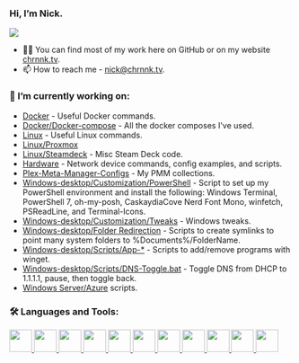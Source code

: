 ### Hi, I’m Nick.
![](https://komarev.com/ghpvc/?username=chrxnn)
- 🧔‍♂️ You can find most of my work here on GitHub or on my website [chrnnk.tv](https://www.chrnnk.tv/).
- 📫 How to reach me - [nick@chrnnk.tv](mailto:nick@chrnnk.tv).

### 🔭 I’m currently working on:
- [Docker](https://github.com/chrxnn/docker) - Useful Docker commands.
- [Docker/Docker-compose](https://github.com/chrxnn/docker/tree/main/docker-compose) - All the docker composes I've used.
- [Linux](https://github.com/chrxnn/linux) - Useful Linux commands.
- [Linux/Proxmox](https://github.com/chrxnn/linux/tree/main/proxmox)
- [Linux/Steamdeck](https://github.com/chrxnn/linux/tree/main/steamdeck) - Misc Steam Deck code.
- [Hardware](https://github.com/chrxnn/hardware) - Network device commands, config examples, and scripts.
- [Plex-Meta-Manager-Configs](https://github.com/housefisharr/PMM-Configs) - My PMM collections.
- [Windows-desktop/Customization/PowerShell](https://github.com/chrxnn/windows-desktop/tree/main/Customization/PowerShell) - Script to set up my PowerShell environment and install the following: Windows Terminal, PowerShell 7, oh-my-posh, CaskaydiaCove Nerd Font Mono, winfetch, PSReadLine, and Terminal-Icons.
- [Windows-desktop/Customization/Tweaks](https://github.com/chrxnn/windows-desktop/tree/main/Customization/Tweaks) - Windows tweaks.
- [Windows-desktop/Folder Redirection](https://github.com/chrxnn/windows-desktop/tree/main/Folder%20Redirection) - Scripts to create symlinks to point many system folders to %Documents%/FolderName.
- [Windows-desktop/Scripts/App-*](https://github.com/chrxnn/windows-desktop/tree/main/Scripts) - Scripts to add/remove programs with winget.
- [Windows-desktop/Scripts/DNS-Toggle.bat](https://github.com/chrxnn/windows-desktop/blob/main/Scripts/DNS-Toggle.bat) - Toggle DNS from DHCP to 1.1.1.1, pause, then toggle back.
- [Windows Server/Azure](https://github.com/chrxnn/windows-server) scripts.

### 🛠️ Languages and Tools:
<p align="left"> 
<a href="https://code.visualstudio.com/" target="_blank"> <img src="https://raw.githubusercontent.com/chrxnn/chrxnn/main/icons/vscode.png" width="40" height="40"/> </a>
<a href="https://github.com/PowerShell/PowerShell" target="_blank"> <img src="https://raw.githubusercontent.com/chrxnn/chrxnn/main/icons/powershell.png" width="40" height="40"/> </a>
<a href="https://www.microsoft.com/en-us/windows-server" target="_blank"> <img src="https://raw.githubusercontent.com/chrxnn/chrxnn/main/icons/windowsserver.png" width="40" height="40"/> </a> 
<a href="https://azure.microsoft.com/en-us/" target="_blank"> <img src="https://raw.githubusercontent.com/chrxnn/chrxnn/main/icons/azure.png" width="40" height="40"/> </a> 
<a href="https://www.linux.org/" target="_blank"> <img src="https://raw.githubusercontent.com/chrxnn/chrxnn/main/icons/tux.png" width="40" height="40"/> </a>
<a href="https://www.docker.com/" target="_blank"> <img src="https://raw.githubusercontent.com/chrxnn/chrxnn/main/icons/docker.png" width="40" height="40"/> </a>
<a href="https://www.vmware.com/" target="_blank"> <img src="https://raw.githubusercontent.com/chrxnn/chrxnn/main/icons/vmware.png" width="40" height="40"/> </a>
<a href="https://www.proxmox.com/en/" target="_blank"> <img src="https://raw.githubusercontent.com/chrxnn/chrxnn/main/icons/proxmox.png" width="40" height="40"/> </a>
<a href="https://unraid.net/" target="_blank"> <img src="https://raw.githubusercontent.com/chrxnn/chrxnn/main/icons/unraid.png" width="40" height="40"/> </a>
<a href="https://yaml.org/" target="_blank"> <img src="https://raw.githubusercontent.com/chrxnn/chrxnn/main/icons/yaml.png" width="40" height="40"/> </a>
<a href="https://app.plex.tv/desktop/#!/" target="_blank"> <img src="https://raw.githubusercontent.com/chrxnn/chrxnn/main/icons/plex.png" width="40" height="40"/> </a>
</p>  

